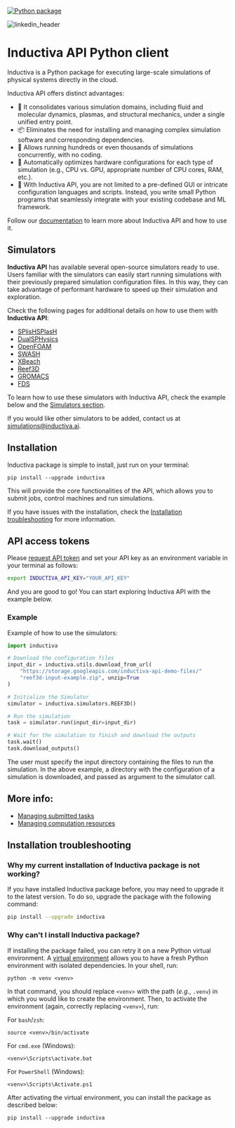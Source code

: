 
[![Python package](https://github.com/inductiva/inductiva/actions/workflows/python-package.yml/badge.svg)](https://github.com/inductiva/inductiva/actions/workflows/python-package.yml)

![linkedin_header](https://user-images.githubusercontent.com/104431973/231184851-0ce34289-593e-4832-aaa2-9aae652113f5.jpg)

# Inductiva API Python client

Inductiva is a Python package for executing large-scale simulations of physical systems directly in the cloud.

Inductiva API offers distinct advantages:

- 🔄 It consolidates various simulation domains, including fluid and molecular
dynamics, plasmas, and structural mechanics, under a single unified entry point.
- 📦 Eliminates the need for installing and managing complex simulation software
and corresponding dependencies.
- 🚀 Allows running hundreds or even thousands of simulations concurrently, with
no coding.
- 💽 Automatically optimizes hardware configurations for each type of simulation
(e.g., CPU vs. GPU, appropriate number of CPU cores, RAM, etc.).
- 🐍 With Inductiva API, you are not limited to a pre-defined GUI or intricate
configuration languages and scripts. Instead, you write small Python programs that
seamlessly integrate with your existing codebase and ML framework.

Follow our [documentation](https://inductiva-research-labs-inductiva.readthedocs-hosted.com/en/latest/)
to learn more about Inductiva API and how to use it.

## Simulators

**Inductiva API** has available several open-source simulators ready to use. Users 
familiar with the simulators can easily start running simulations with their 
previously prepared simulation configuration files. In this way, they can take 
advantage of performant hardware to speed up their simulation and exploration.

Check the following pages for additional details on how to use them with
**Inductiva API**:

- [SPlisHSPlasH](./docs/simulators/SPlisHSPlasH.md)
- [DualSPHysics](./docs/simulators/DualSPHysics.md)
- [OpenFOAM](./docs/simulators/OpenFOAM.md)
- [SWASH](./docs/simulators/SWASH.md)
- [XBeach](./docs/simulators/XBeach.md)
- [Reef3D](./docs/simulators/Reef3D.md)
- [GROMACS](./docs/simulators/GROMACS.md)
- [FDS](./docs/simulators/FDS.md)

To learn how to use these simulators with Inductiva API, check the example below
and the [Simulators section](./docs/simulators/Simulators.md).

If you would like other simulators to be added, contact us at [simulations@inductiva.ai](mailto:simulations@inductiva.ai).


## Installation

Inductiva package is simple to install, just run on your terminal:

```
pip install --upgrade inductiva
```

This will provide the core functionalities of the API, which allows you to submit
jobs, control machines and run simulations. 

If you have issues with the installation, check the
[Installation troubleshooting](#installation-troubleshooting) for more information.

## API access tokens

Please [request API token](https://docs.google.com/forms/d/e/1FAIpQLSflytIIwzaBE_ZzoRloVm3uTo1OQCH6Cqhw3bhFVnC61s7Wmw/viewform) and set your
API key as an environment variable in your terminal as follows:

```bash
export INDUCTIVA_API_KEY="YOUR_API_KEY"
```

And you are good to go! You can start exploring Inductiva API with the example below.

### Example

Example of how to use the simulators:

```python
import inductiva

# Download the configuration files
input_dir = inductiva.utils.download_from_url(
    "https://storage.googleapis.com/inductiva-api-demo-files/"
    "reef3d-input-example.zip", unzip=True
)

# Initialize the Simulator
simulator = inductiva.simulators.REEF3D()

# Run the simulation
task = simulator.run(input_dir=input_dir)

# Wait for the simulation to finish and download the outputs
task.wait()
task.download_outputs()
```

The user must specify the input directory containing the files to run the simulation.
In the above example, a directory with the configuration of a simulation is downloaded,
and passed as argument to the simulator call.


## More info:

- [Managing submitted tasks](./docs/Tasks.md)
- [Managing computation resources](./docs/Machines.md)

## Installation troubleshooting

### Why my current installation of Inductiva package is not working?

If you have installed Inductiva package before, you may need to upgrade it to the latest version.
To do so, upgrade the package with the following command:

```bash
pip install --upgrade inductiva
```


### Why can't I install Inductiva package?
If installing the package failed, you can retry it on a new Python virtual environment.
A [virtual environment](https://docs.python.org/3/library/venv.html) allows you
to have a fresh Python environment with isolated dependencies. In your shell, run:

```
python -m venv <venv>
```

In that command, you should replace `<venv>` with the path (*e.g.*, `.venv`) in
which you would like to create the environment. Then, to activate the environment
(again, correctly replacing `<venv>`), run:

For `bash`/`zsh`:

```
source <venv>/bin/activate
```

For `cmd.exe` (Windows):

```
<venv>\Scripts\activate.bat
```

For `PowerShell` (Windows):
```
<venv>\Scripts\Activate.ps1
```

After activating the virtual environment, you can install the package as described
below:

```
pip install --upgrade inductiva
```
